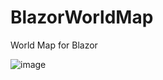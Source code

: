 # BlazorWorldMap
World Map for Blazor

![image](https://user-images.githubusercontent.com/9497415/150774328-82a1e5a2-5f1a-46f4-924f-d8c28058ec92.png)
